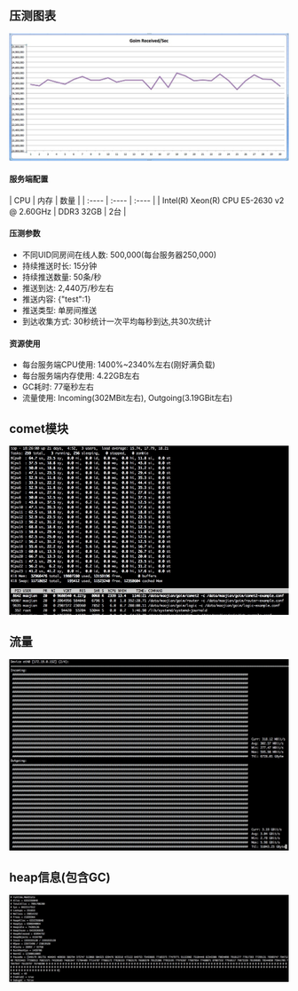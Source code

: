 ## 压测图表
![benchmark](benchmark.jpg)

<h4>服务端配置</h4>
| CPU | 内存 | 数量 |
| :---- | :---- | :---- |
| Intel(R) Xeon(R) CPU E5-2630 v2 @ 2.60GHz  | DDR3 32GB | 2台 |

<h4>压测参数</h4>

* 不同UID同房间在线人数: 500,000(每台服务器250,000)
* 持续推送时长: 15分钟
* 持续推送数量: 50条/秒
* 推送到达: 2,440万/秒左右
* 推送内容: {"test":1}
* 推送类型: 单房间推送
* 到达收集方式: 30秒统计一次平均每秒到达,共30次统计

<h4>资源使用</h4>

* 每台服务端CPU使用: 1400%~2340%左右(刚好满负载)
* 每台服务端内存使用: 4.22GB左右
* GC耗时: 77毫秒左右
* 流量使用: Incoming(302MBit左右), Outgoing(3.19GBit左右)

## comet模块
![benchmark-comet](benchmark-comet.png)

## 流量
![benchmark-flow](benchmark-flow.png)

## heap信息(包含GC)
![benchmark-flow](benchmark-heap.png)
